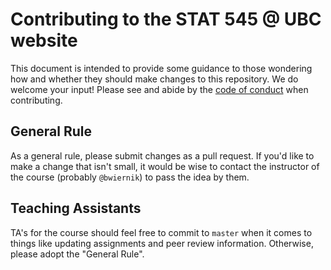 # Contributing to the STAT 545 @ UBC website

This document is intended to provide some guidance to those wondering how and whether they should make changes to this repository. We do welcome your input! Please see and abide by the [code of conduct](https://github.com/USF-Psych-DataSci/DataSci-home/blob/master/CODE_OF_CONDUCT.md) when contributing. 

## General Rule

As a general rule, please submit changes as a pull request. If you'd like to make a change that isn't small, it would be wise to contact the instructor of the course (probably `@bwiernik`) to pass the idea by them.

## Teaching Assistants

TA's for the course should feel free to commit to `master` when it comes to things like updating assignments and peer review information. Otherwise, please adopt the "General Rule".